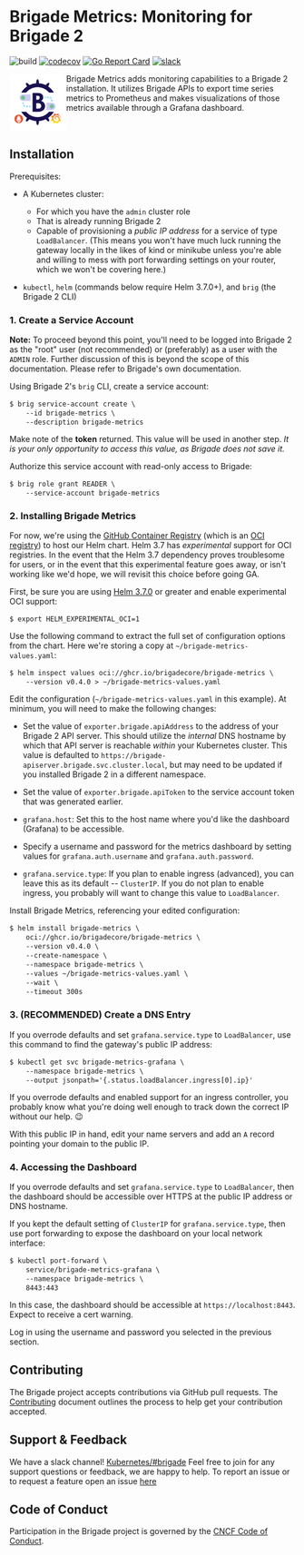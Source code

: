 # Brigade Metrics: Monitoring for Brigade 2

![build](https://badgr.brigade2.io/v1/github/checks/brigadecore/brigade-metrics/badge.svg?appID=99005)
[![codecov](https://codecov.io/gh/brigadecore/brigade-metrics/branch/main/graph/badge.svg?token=ER6NYB0V9K)](https://codecov.io/gh/brigadecore/brigade-metrics)
[![Go Report Card](https://goreportcard.com/badge/github.com/brigadecore/brigade-metrics)](https://goreportcard.com/report/github.com/brigadecore/brigade-metrics)
[![slack](https://img.shields.io/badge/slack-brigade-brightgreen.svg?logo=slack)](https://kubernetes.slack.com/messages/C87MF1RFD)

<img width="100" align="left" src="logo.png">

Brigade Metrics adds monitoring capabilities to a Brigade 2 installation. It
utilizes Brigade APIs to export time series metrics to Prometheus and makes
visualizations of those metrics available through a Grafana dashboard.

<br clear="left"/>

## Installation

Prerequisites:

* A Kubernetes cluster:
    * For which you have the `admin` cluster role
    * That is already running Brigade 2
    * Capable of provisioning a _public IP address_ for a service of type
      `LoadBalancer`. (This means you won't have much luck running the gateway
      locally in the likes of kind or minikube unless you're able and willing to
      mess with port forwarding settings on your router, which we won't be
      covering here.)

* `kubectl`, `helm` (commands below require Helm 3.7.0+), and `brig` (the
  Brigade 2 CLI)

### 1. Create a Service Account

__Note:__ To proceed beyond this point, you'll need to be logged into Brigade 2
as the "root" user (not recommended) or (preferably) as a user with the `ADMIN`
role. Further discussion of this is beyond the scope of this documentation.
Please refer to Brigade's own documentation.

Using Brigade 2's `brig` CLI, create a service account:

```console
$ brig service-account create \
    --id brigade-metrics \
    --description brigade-metrics
```

Make note of the __token__ returned. This value will be used in another step.
_It is your only opportunity to access this value, as Brigade does not save it._

Authorize this service account with read-only access to Brigade:

```console
$ brig role grant READER \
    --service-account brigade-metrics
```

### 2. Installing Brigade Metrics

For now, we're using the [GitHub Container Registry](https://ghcr.io) (which is
an [OCI registry](https://helm.sh/docs/topics/registries/)) to host our Helm
chart. Helm 3.7 has _experimental_ support for OCI registries. In the event that
the Helm 3.7 dependency proves troublesome for users, or in the event that this
experimental feature goes away, or isn't working like we'd hope, we will revisit
this choice before going GA.

First, be sure you are using
[Helm 3.7.0](https://github.com/helm/helm/releases/tag/v3.7.0) or greater and
enable experimental OCI support:

```console
$ export HELM_EXPERIMENTAL_OCI=1
```

Use the following command to extract the full set of configuration options from
the chart. Here we're storing a copy at `~/brigade-metrics-values.yaml`:

```console
$ helm inspect values oci://ghcr.io/brigadecore/brigade-metrics \
    --version v0.4.0 > ~/brigade-metrics-values.yaml
```

Edit the configuration (`~/brigade-metrics-values.yaml` in this example). At
minimum, you will need to make the following changes:

* Set the value of `exporter.brigade.apiAddress` to the address of your Brigade 2
  API server. This should utilize the _internal_ DNS hostname by which that API
  server is reachable _within_ your Kubernetes cluster. This value is defaulted
  to `https://brigade-apiserver.brigade.svc.cluster.local`, but may need to be
  updated if you installed Brigade 2 in a different namespace.

* Set the value of `exporter.brigade.apiToken` to the service account token that
  was generated earlier.

* `grafana.host`: Set this to the host name where you'd like the dashboard
  (Grafana) to be accessible.

* Specify a username and password for the metrics dashboard by setting values
  for `grafana.auth.username` and `grafana.auth.password`.

* `grafana.service.type`: If you plan to enable ingress (advanced), you can
  leave this as its default -- `ClusterIP`. If you do not plan to enable
  ingress, you probably will want to change this value to `LoadBalancer`.

Install Brigade Metrics, referencing your edited configuration:

```console
$ helm install brigade-metrics \
    oci://ghcr.io/brigadecore/brigade-metrics \
    --version v0.4.0 \
    --create-namespace \
    --namespace brigade-metrics \
    --values ~/brigade-metrics-values.yaml \
    --wait \
    --timeout 300s
```

### 3. (RECOMMENDED) Create a DNS Entry

If you overrode defaults and set `grafana.service.type` to `LoadBalancer`, use
this command to find the gateway's public IP address:

```console
$ kubectl get svc brigade-metrics-grafana \
    --namespace brigade-metrics \
    --output jsonpath='{.status.loadBalancer.ingress[0].ip}'
```

If you overrode defaults and enabled support for an ingress controller, you
probably know what you're doing well enough to track down the correct IP without
our help. 😉

With this public IP in hand, edit your name servers and add an `A` record
pointing your domain to the public IP.

### 4. Accessing the Dashboard

If you overrode defaults and set `grafana.service.type` to `LoadBalancer`, then
the dashboard should be accessible over HTTPS at the public IP address or DNS
hostname.

If you kept the default setting of `ClusterIP` for `grafana.service.type`, then
use port forwarding to expose the dashboard on your local network interface:

```console
$ kubectl port-forward \
    service/brigade-metrics-grafana \
    --namespace brigade-metrics \
    8443:443
```

In this case, the dashboard should be accessible at `https://localhost:8443`.
Expect to receive a cert warning.

Log in using the username and password you selected in the previous section.

## Contributing

The Brigade project accepts contributions via GitHub pull requests. The
[Contributing](CONTRIBUTING.md) document outlines the process to help get your
contribution accepted.

## Support & Feedback

We have a slack channel!
[Kubernetes/#brigade](https://kubernetes.slack.com/messages/C87MF1RFD) Feel free
to join for any support questions or feedback, we are happy to help. To report
an issue or to request a feature open an issue
[here](https://github.com/brigadecore/brigade-metrics/issues)

## Code of Conduct

Participation in the Brigade project is governed by the
[CNCF Code of Conduct](https://github.com/cncf/foundation/blob/master/code-of-conduct.md).
